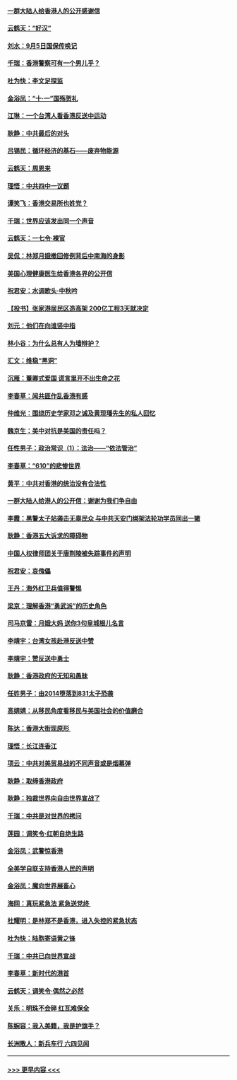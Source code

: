 #### [一群大陆人给香港人的公开感谢信](../pages/nsc993/n11514797.md?t=09120522) 
#### [云鹤天：“好汉”](../pages/nsc993/n11513536.md?t=09120522) 
#### [刘水：9月5日国保传唤记](../pages/nsc993/n11513460.md?t=09120522) 
#### [千瑞：香港警察可有一个男儿乎？](../pages/nsc993/n11513109.md?t=09120522) 
#### [吐为快：李文足探监](../pages/nsc993/n11509622.md?t=09120522) 
#### [金浴凤：“十‧一”国殇贺礼](../pages/nsc993/n11509593.md?t=09120522) 
#### [江琳：一个台湾人看香港反送中运动](../pages/nsc993/n11509211.md?t=09120522) 
#### [耿静：中共最后的对头](../pages/nsc993/n11508308.md?t=09120522) 
#### [吕锡民：循环经济的基石——废弃物能源](../pages/nsc993/n11508212.md?t=09120522) 
#### [云鹤天：周恩来](../pages/nsc993/n11508055.md?t=09120522) 
#### [理悟：中共四中一议题](../pages/nsc993/n11507782.md?t=09120522) 
#### [谭笑飞：香港交易所也姓党？](../pages/nsc993/n11507753.md?t=09120522) 
#### [千瑞：世界应该发出同一个声音](../pages/nsc993/n11507290.md?t=09120522) 
#### [云鹤天：一七令‧裸官](../pages/nsc993/n11507177.md?t=09120522) 
#### [吴侃：林郑月娥撤回修例背后中南海的身影](../pages/nsc993/n11506876.md?t=09120522) 
#### [美国心理健康医生给香港各界的公开信](../pages/nsc993/n11506809.md?t=09120522) 
#### [祝君安：水调歌头‧中秋吟](../pages/nsc993/n11506758.md?t=09120522) 
#### [【投书】张家港居民区造高架 200亿工程3天就决定](../pages/nsc993/n11506682.md?t=09120522) 
#### [刘元：他们在向谁竖中指](../pages/nsc993/n11505384.md?t=09120522) 
#### [林小谷：为什么总有人为墙辩护？](../pages/nsc993/n11505226.md?t=09120522) 
#### [汇文：维稳“黑洞”](../pages/nsc993/n11504347.md?t=09120522) 
#### [沉雁：董卿式爱国 谎言里开不出生命之花](../pages/nsc993/n11503215.md?t=09120522) 
#### [李春草：闻共匪作乱香港有感](../pages/nsc993/n11503072.md?t=09120522) 
#### [仲维光：围绕历史学家邓之诚及黄现璠先生的私人回忆](../pages/nsc993/n11501330.md?t=09120522) 
#### [魏京生：美中对抗是美国的责任吗？](../pages/nsc993/n11500723.md?t=09120522) 
#### [任性男子：政治常识（1）：法治——“依法管治”](../pages/nsc993/n11500791.md?t=09120522) 
#### [李春草：“610”的悲惨世界](../pages/nsc993/n11501141.md?t=09120522) 
#### [黄平：中共对香港的统治没有合法性](../pages/nsc993/n11499473.md?t=09120522) 
#### [一群大陆人给港人的公开信：谢谢为我们争自由](../pages/nsc993/n11500402.md?t=09120522) 
#### [李霞：黑警太子站袭击无辜民众 与中共天安门绑架法轮功学员同出一辙](../pages/nsc993/n11499805.md?t=09120522) 
#### [耿静：香港五大诉求的障碍物](../pages/nsc993/n11497578.md?t=09120522) 
#### [中国人权律师团关于唐荆陵被失踪事件的声明](../pages/nsc993/n11500014.md?t=09120522) 
#### [祝君安：哀傀儡](../pages/nsc993/n11499776.md?t=09120522) 
#### [王丹：海外红卫兵值得警惕](../pages/nsc993/n11498138.md?t=09120522) 
#### [梁京：理解香港“勇武派”的历史角色](../pages/nsc993/n11498006.md?t=09120522) 
#### [司马京雷：月娥大妈  送你3句皇城根儿名言](../pages/nsc993/n11497885.md?t=09120522) 
#### [李靖宇：台湾女孩赴港反送中赞](../pages/nsc993/n11497721.md?t=09120522) 
#### [李靖宇：赞反送中勇士](../pages/nsc993/n11497452.md?t=09120522) 
#### [耿静：香港政府的无知和愚昧](../pages/nsc993/n11494238.md?t=09120522) 
#### [任姓男子：由2014堕落到831太子恐袭](../pages/nsc993/n11496683.md?t=09120522) 
#### [高婧婧：从移民角度看移民与美国社会的价值磨合](../pages/nsc993/n11495757.md?t=09120522) 
#### [陈达：香港大街现原形 ](../pages/nsc993/n11495441.md?t=09120522) 
#### [理悟：长江连香江](../pages/nsc993/n11495377.md?t=09120522) 
#### [项云：中共对美贸易战的不同声音或是烟幕弹](../pages/nsc993/n11494929.md?t=09120522) 
#### [耿静：取缔香港政府](../pages/nsc993/n11494218.md?t=09120522) 
#### [耿静：独裁世界向自由世界宣战了](../pages/nsc993/n11494190.md?t=09120522) 
#### [千瑞：中共是对世界的拷问](../pages/nsc993/n11493021.md?t=09120522) 
#### [莲园：调笑令‧红朝自绝生路](../pages/nsc993/n11493011.md?t=09120522) 
#### [金浴凤：武警惊香港](../pages/nsc993/n11492994.md?t=09120522) 
#### [全美学自联支持香港人民的声明](../pages/nsc993/n11492630.md?t=09120522) 
#### [金浴凤：魔向世界展畜心](../pages/nsc993/n11492599.md?t=09120522) 
#### [海网：真玩紧急法 紧急送党终 ](../pages/nsc993/n11492535.md?t=09120522) 
#### [杜耀明：是林郑不是香港，进入失控的紧急状态](../pages/nsc993/n11491420.md?t=09120522) 
#### [吐为快：陆胞寄语黄之锋](../pages/nsc993/n11491117.md?t=09120522) 
#### [千瑞：中共已向世界宣战](../pages/nsc993/n11490123.md?t=09120522) 
#### [李春草：新时代的港首](../pages/nsc993/n11489864.md?t=09120522) 
#### [云鹤天：调笑令·偶然之必然](../pages/nsc993/n11489701.md?t=09120522) 
#### [关乐：明珠不会碎 红瓦难保全](../pages/nsc993/n11489647.md?t=09120522) 
#### [陈婉容：我入美籍，我是护旗手？](../pages/nsc993/n11487908.md?t=09120522) 
#### [长洲散人：新兵车行 六四见闻](../pages/nsc993/n11487729.md?t=09120522) 

----
#### [ >>> 更早内容 <<< ](../indexes/nsc993-earlier.md)
